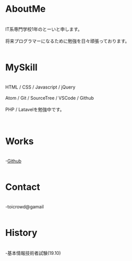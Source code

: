 # AboutMe
<br>IT系専門学校1年のとーいと申します。<br><br>
将来プログラマーになるために勉強を日々頑張っております。     
<br>
# MySkill
<br>HTML / CSS / Javascript / jQuery<br><br>
Atom / Git / SourceTree / VSCode / Github<br><br>
PHP / Latavelを勉強中です。<br><br>
<br>
# Works
<br>-[Github](http://github.com/toi-s)    
<br>
# Contact 
<br>-toicrowd@gamail    
<br>
# History
<br>-基本情報技術者試験(19.10)    
<br>
